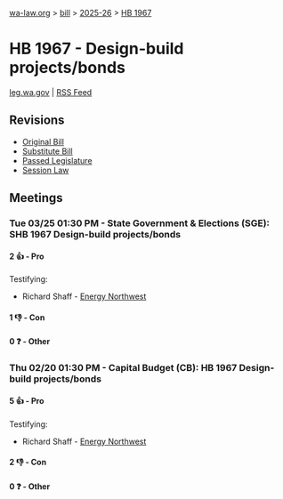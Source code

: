 [wa-law.org](/) > [bill](/bill/) > [2025-26](/bill/2025-26/) > [HB 1967](/bill/2025-26/hb/1967/)

# HB 1967 - Design-build projects/bonds
[leg.wa.gov](https://app.leg.wa.gov/billsummary?BillNumber=1967&Year=2025&Initiative=false) | [RSS Feed](./rss.xml)

## Revisions
* [Original Bill](1/)
* [Substitute Bill](S/)
* [Passed Legislature](S.PL/)
* [Session Law](S.SL/)

## Meetings
### Tue 03/25 01:30 PM - State Government & Elections (SGE): SHB 1967 Design-build projects/bonds
#### 2 👍 - Pro
Testifying:
* Richard Shaff - [Energy Northwest](/org/energy_northwest/)

#### 1 👎 - Con

#### 0 ❓ - Other

### Thu 02/20 01:30 PM - Capital Budget (CB): HB 1967 Design-build projects/bonds
#### 5 👍 - Pro
Testifying:
* Richard Shaff - [Energy Northwest](/org/energy_northwest/)

#### 2 👎 - Con

#### 0 ❓ - Other
